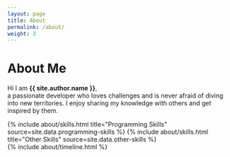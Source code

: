 ```yaml
---
layout: page
title: About
permalink: /about/
weight: 3
---
```


# **About Me**

Hi I am **{{ site.author.name }}**,<br>
a passionate developer who loves challenges and is never afraid of diving into new territories. I enjoy sharing my knowledge with others and get inspired by them.

<div class="row">
{% include about/skills.html title="Programming Skills" source=site.data.programming-skills %}
{% include about/skills.html title="Other Skills" source=site.data.other-skills %}
</div>

<div class="row">
{% include about/timeline.html %}
</div>